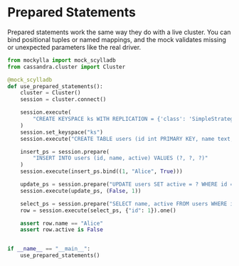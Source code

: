 # Prepared Statements

Prepared statements work the same way they do with a live cluster. You can bind positional tuples or named mappings, and the mock validates missing or unexpected parameters like the real driver.

```python
from mockylla import mock_scylladb
from cassandra.cluster import Cluster

@mock_scylladb
def use_prepared_statements():
    cluster = Cluster()
    session = cluster.connect()

    session.execute(
        "CREATE KEYSPACE ks WITH REPLICATION = {'class': 'SimpleStrategy', 'replication_factor': 1}"
    )
    session.set_keyspace("ks")
    session.execute("CREATE TABLE users (id int PRIMARY KEY, name text, active boolean)")

    insert_ps = session.prepare(
        "INSERT INTO users (id, name, active) VALUES (?, ?, ?)"
    )
    session.execute(insert_ps.bind((1, "Alice", True)))

    update_ps = session.prepare("UPDATE users SET active = ? WHERE id = ?")
    session.execute(update_ps, (False, 1))

    select_ps = session.prepare("SELECT name, active FROM users WHERE id = ?")
    row = session.execute(select_ps, {"id": 1}).one()

    assert row.name == "Alice"
    assert row.active is False


if __name__ == "__main__":
    use_prepared_statements()
```
